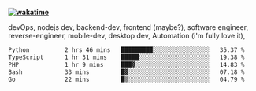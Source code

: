 **[![wakatime](https://wakatime.com/badge/user/87646243-158a-4241-a3cb-668e1fa2dbb8.svg)](https://wakatime.com/@87646243-158a-4241-a3cb-668e1fa2dbb8?style=plastic)**


devOps, nodejs dev, backend-dev, frontend (maybe?), software engineer, reverse-engineer, mobile-dev, desktop dev, Automation (i'm fully love it), 

<!--START_SECTION:waka-->

```txt
Python          2 hrs 46 mins   █████████░░░░░░░░░░░░░░░░   35.37 %
TypeScript      1 hr 31 mins    █████░░░░░░░░░░░░░░░░░░░░   19.38 %
PHP             1 hr 9 mins     ███▓░░░░░░░░░░░░░░░░░░░░░   14.83 %
Bash            33 mins         █▓░░░░░░░░░░░░░░░░░░░░░░░   07.18 %
Go              22 mins         █▒░░░░░░░░░░░░░░░░░░░░░░░   04.79 %
```

<!--END_SECTION:waka-->
